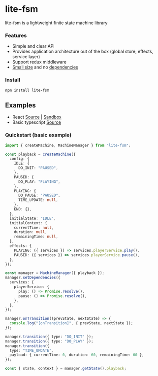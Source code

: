 # lite-fsm

lite-fsm is a lightweight finite state machine library


### Features

- Simple and clear API
- Provides application architecture out of the box (global store, effects, service layer)
- Support redux middleware
- [Small size](https://bundlephobia.com/package/lite-fsm) and no [dependencies](./package.json)

### Install

    npm install lite-fsm

## Examples

- React [Source](./examples/react.tsx) | [Sandbox](https://codesandbox.io/p/sandbox/holy-framework-rx2hwn)
- Basic typescript [Source](./examples/basic.ts)

### Quickstart (basic example)

```ts
import { createMachine, MachineManager } from "lite-fsm";

const playback = createMachine({
  config: {
    IDLE: {
      DO_INIT: "PAUSED",
    },
    PAUSED: {
      DO_PLAY: "PLAYING",
    },
    PLAYING: {
      DO_PAUSE: "PAUSED",
      TIME_UPDATE: null,
    },
    END: {},
  },
  initialState: "IDLE",
  initialContext: {
    currentTime: null,
    duration: null,
    remainingTime: null,
  },
  effects: {
    PLAYING: ({ services }) => services.playerService.play(),
    PAUSED: ({ services }) => services.playerService.pause(),
  },
});

const manager = MachineManager({ playback });
manager.setDependencies({
  services: {
    playerService: {
      play: () => Promise.resolve(),
      pause: () => Promise.resolve(),
    },
  },
});

manager.onTransition((prevState, nextState) => {
  console.log("[onTransition]", { prevState, nextState });
});

manager.transition({ type: "DO_INIT" });
manager.transition({ type: "DO_PLAY" });
manager.transition({
  type: "TIME_UPDATE",
  payload: { currentTime: 0, duration: 60, remainingTime: 60 },
});

const { state, context } = manager.getState().playback;

```
